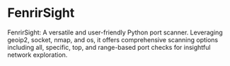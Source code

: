 # FenrirSight
FenrirSight: A versatile and user-friendly Python port scanner. Leveraging geoip2, socket, nmap, and os, it offers comprehensive scanning options including all, specific, top, and range-based port checks for insightful network exploration.
